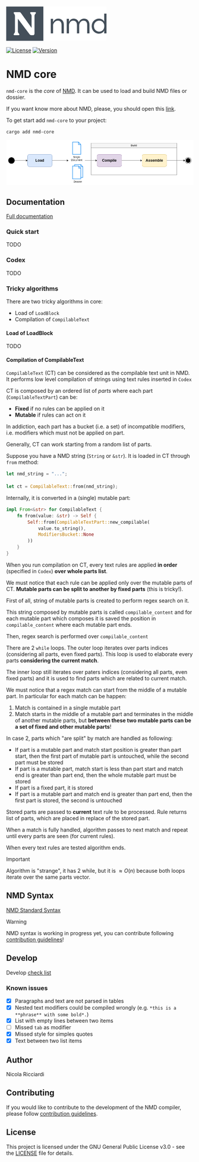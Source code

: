 ![Logo](images/logo.png)

[![License](https://img.shields.io/badge/license-GPL3-green.svg)](LICENSE)
[![Version](https://img.shields.io/badge/version-v0.40.0-blue.svg)](CHANGELOG.md)

# NMD core

`nmd-core` is the *core* of [NMD](https://github.com/nricciardi/nmd). It can be used to load and build NMD files or dossier.

If you want know more about NMD, please, you should open this [link](https://github.com/nricciardi/nmd).

To get start add `nmd-core` to your project:

```shell
cargo add nmd-core
```

![](images/nmd-lifecycle.png)


## Documentation

[Full documentation](target/doc/nmd_core/index.html)


### Quick start

TODO


### Codex

TODO


### Tricky algorithms

There are two tricky algorithms in core:

- Load of `LoadBlock`
- Compilation of `CompilableText`


#### Load of LoadBlock

TODO

#### Compilation of CompilableText

`CompilableText` (CT) can be considered as the compilable text unit in NMD. It performs low level compilation of strings using text rules inserted in `Codex` 

CT is composed by an ordered list of *parts* where each part (`CompilableTextPart`) can be:

- **Fixed** if no rules can be applied on it
- **Mutable** if rules can act on it

In addiction, each part has a bucket (i.e. a set) of incompatible modifiers, i.e. modifiers which must not be applied on part.

Generally, CT can work starting from a random list of parts.

Suppose you have a NMD string (`String` or `&str`). It is loaded in CT through `from` method:

```rust
let nmd_string = "...";

let ct = CompilableText::from(nmd_string);
```

Internally, it is converted in a (single) mutable part:

```rust
impl From<&str> for CompilableText {
    fn from(value: &str) -> Self {
        Self::from(CompilableTextPart::new_compilable(
            value.to_string(),
            ModifiersBucket::None
        ))
    }
}
```

When you run compilation on CT, every text rules are applied **in order** (specified in `Codex`) **over whole parts list**.

We must notice that each rule can be applied only over the mutable parts of CT. **Mutable parts can be split to another by fixed parts** (this is tricky!).

First of all, string of mutable parts is created to perform regex search on it.

This string composed by mutable parts is called `compilable_content` and for each mutable part which composes it is saved the position in `compilable_content` where each mutable part ends.

Then, regex search is performed over `compilable_content`

There are 2 `while` loops. The outer loop iterates over parts indices (considering all parts, even fixed parts). This loop is used to elaborate every parts **considering the current match**.

The inner loop still iterates over paters indices (considering all parts, even fixed parts) and it is used to find parts which are related to current match.

We must notice that a regex match can start from the middle of a mutable part. In particular for each match can be happen:

1. Match is contained in a single mutable part
2. Match starts in the middle of a mutable part and terminates in the middle of another mutable parts, but **between these two mutable parts can be a set of fixed and other mutable parts**! 

In case 2, parts which "are split" by match are handled as following:

- If part is a mutable part and match start position is greater than part start, then the first part of mutable part is untouched, while the second part must be stored
- If part is a mutable part, match start is less than part start and match end is greater than part end, then the whole mutable part must be stored
- If part is a fixed part, it is stored
- If part is a mutable part and match end is greater than part end, then the first part is stored, the second is untouched

Stored parts are passed to **current** text rule to be processed. Rule returns list of parts, which are placed in replace of the stored part. 

When a match is fully handled, algorithm passes to next match and repeat until every parts are seen (for current rules).

When every text rules are tested algorithm ends.

> [!IMPORTANT]
> Algorithm is "strange", it has 2 while, but it is $\approx O(n)$ because both loops iterate over the same parts vector.



## NMD Syntax

[NMD Standard Syntax](NMD.md)

> [!WARNING]
> NMD syntax is working in progress yet, you can contribute following [contribution guidelines](CONTRIBUTING.md)!


## Develop

Develop [check list](DEVELOP.md)

### Known issues

- [x] Paragraphs and text are not parsed in tables
- [x] Nested text modifiers could be compiled wrongly (e.g. `*this is a **phrase** with some bold*.`)
- [x] List with empty lines between two items
- [ ] Missed `tab` as modifier
- [x] Missed style for simples quotes
- [x] Text between two list items

## Author

Nicola Ricciardi

## Contributing

If you would like to contribute to the development of the NMD compiler, please follow [contribution guidelines](CONTRIBUTING.md).

## License

This project is licensed under the GNU General Public License v3.0 - see the [LICENSE](LICENSE) file for details.
